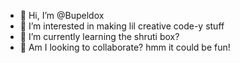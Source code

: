 - 👋 Hi, I’m @Bupeldox
- 👀 I’m interested in making lil creative code-y stuff
- 🌱 I’m currently learning the shruti box?
- 💞️ Am I looking to collaborate? hmm it could be fun!

<!---
Bupeldox/Bupeldox is a ✨ special ✨ repository because its `README.md` (this file) appears on your GitHub profile.
You can click the Preview link to take a look at your changes.
--->
